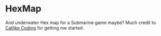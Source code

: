 # HexMap
And underwater Hex map for a Submarine game maybe?
Much credit to <a href="https://catlikecoding.com/unity/tutorials/">Catlike Coding</a> for getting me started.
